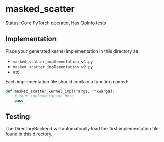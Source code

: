 # masked_scatter

Status: Core PyTorch operator, Has OpInfo tests

## Implementation

Place your generated kernel implementation in this directory as:
- `masked_scatter_implementation_v1.py`
- `masked_scatter_implementation_v2.py`
- etc.

Each implementation file should contain a function named:
```python
def masked_scatter_kernel_impl(*args, **kwargs):
    # Your implementation here
    pass
```

## Testing

The DirectoryBackend will automatically load the first implementation file found in this directory.
